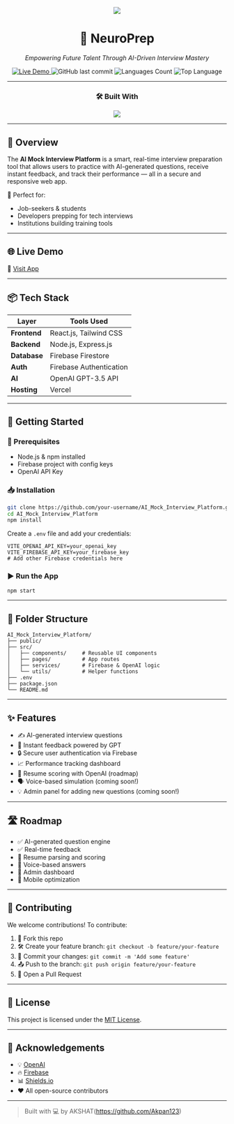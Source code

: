 <!-- Banner -->
<p align="center">
  <img src="https://readme-typing-svg.herokuapp.com/?lines=🚀+AI+Mock+Interview+Platform;Aim+your+interview+journey+with+AI!&center=true&width=440&height=50&font=Fira+Code&color=2F80ED&vCenter=true&size=22">
</p>

<div align="center">

# 🤖 NeuroPrep

*Empowering Future Talent Through AI-Driven Interview Mastery*

<a href="https://ai-mock-interviews-five-flax.vercel.app/" target="_blank">
  <img alt="Live Demo" src="https://img.shields.io/badge/Live-Demo-2ea44f?style=for-the-badge&logo=vercel&logoColor=white" />
</a>
<img alt="GitHub last commit" src="https://img.shields.io/github/last-commit/Akpan123/AI_Mock_Interview_Platform?style=for-the-badge" />
<img alt="Languages Count" src="https://img.shields.io/github/languages/count/Akpan123/AI_Mock_Interview_Platform?style=for-the-badge" />
<img alt="Top Language" src="https://img.shields.io/github/languages/top/Akpan123/AI_Mock_Interview_Platform?style=for-the-badge" />

---

### 🛠️ Built With

<img src="https://skillicons.dev/icons?i=react,tailwind,nodejs,express,firebase,javascript,vercel,openai" />

</div>

---

## 📌 Overview

The **AI Mock Interview Platform** is a smart, real-time interview preparation tool that allows users to practice with AI-generated questions, receive instant feedback, and track their performance — all in a secure and responsive web app.

🧠 Perfect for:
- Job-seekers & students
- Developers prepping for tech interviews
- Institutions building training tools

---

## 🌐 Live Demo

🔗 [Visit App](https://ai-mock-interviews-five-flax.vercel.app/)

---

## 📦 Tech Stack

| Layer        | Tools Used                                      |
|--------------|--------------------------------------------------|
| **Frontend** | React.js, Tailwind CSS                          |
| **Backend**  | Node.js, Express.js                             |
| **Database** | Firebase Firestore                              |
| **Auth**     | Firebase Authentication                         |
| **AI**       | OpenAI GPT-3.5 API                              |
| **Hosting**  | Vercel                                           |

---

## 🚀 Getting Started

### 🧰 Prerequisites

- Node.js & npm installed
- Firebase project with config keys
- OpenAI API Key

### 📥 Installation

```bash
git clone https://github.com/your-username/AI_Mock_Interview_Platform.git
cd AI_Mock_Interview_Platform
npm install
````

Create a `.env` file and add your credentials:

```env
VITE_OPENAI_API_KEY=your_openai_key
VITE_FIREBASE_API_KEY=your_firebase_key
# Add other Firebase credentials here
```

### ▶️ Run the App

```bash
npm start
```

---

## 📁 Folder Structure

```
AI_Mock_Interview_Platform/
├── public/
├── src/
│   ├── components/     # Reusable UI components
│   ├── pages/          # App routes
│   ├── services/       # Firebase & OpenAI logic
│   └── utils/          # Helper functions
├── .env
├── package.json
└── README.md
```

---

## ✨ Features

* ✍️ AI-generated interview questions
* 🧠 Instant feedback powered by GPT
* 🔒 Secure user authentication via Firebase
* 📈 Performance tracking dashboard
* 📄 Resume scoring with OpenAI (roadmap)
* 🗣️ Voice-based simulation (coming soon!)
* 💡 Admin panel for adding new questions (coming soon!)

---

## 🛣️ Roadmap

* ✅ AI-generated question engine
* ✅ Real-time feedback
* 🔲 Resume parsing and scoring
* 🔲 Voice-based answers
* 🔲 Admin dashboard
* 🔲 Mobile optimization

---

## 🤝 Contributing

We welcome contributions! To contribute:

1. 🍴 Fork this repo
2. 🛠️ Create your feature branch: `git checkout -b feature/your-feature`
3. 💾 Commit your changes: `git commit -m 'Add some feature'`
4. 📤 Push to the branch: `git push origin feature/your-feature`
5. 🧃 Open a Pull Request

---

## 📜 License

This project is licensed under the [MIT License](LICENSE).

---

## 🙏 Acknowledgements

* 💡 [OpenAI](https://openai.com/)
* 🔥 [Firebase](https://firebase.google.com/)
* 📊 [Shields.io](https://shields.io/)
* ❤️ All open-source contributors

---

> Built with 💻 by AKSHAT(https://github.com/Akpan123)

```
